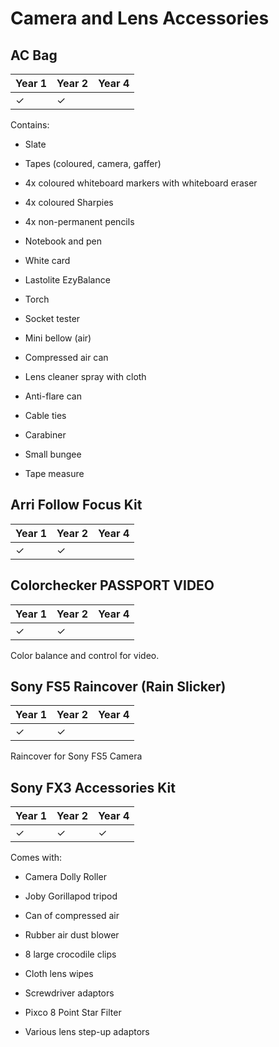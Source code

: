 # Camera and Lens Accessories

## AC Bag

Year 1|Year 2|Year 4
---|---|---
|&#10003;|&#10003;

Contains:

- Slate

- Tapes (coloured, camera, gaffer)

- 4x coloured whiteboard markers with whiteboard eraser

- 4x coloured Sharpies

- 4x non-permanent pencils

- Notebook and pen

- White card

- Lastolite EzyBalance

- Torch

- Socket tester

- Mini bellow (air)

- Compressed air can

- Lens cleaner spray with cloth

- Anti-flare can

- Cable ties

- Carabiner

- Small bungee

- Tape measure

## Arri Follow Focus Kit

Year 1|Year 2|Year 4
---|---|---
|&#10003;|&#10003;



## Colorchecker PASSPORT VIDEO

Year 1|Year 2|Year 4
---|---|---
|&#10003;|&#10003;

Color balance and control for video.

## Sony FS5 Raincover (Rain Slicker)

Year 1|Year 2|Year 4
---|---|---
|&#10003;|&#10003;

Raincover for Sony FS5 Camera

## Sony FX3 Accessories Kit

Year 1|Year 2|Year 4
---|---|---
&#10003;|&#10003;|&#10003;

Comes with: 

- Camera Dolly Roller

- Joby Gorillapod tripod

- Can of compressed air

- Rubber air dust blower

- 8 large crocodile clips

- Cloth lens wipes

- Screwdriver adaptors

- Pixco 8 Point Star Filter

- Various lens step-up adaptors


